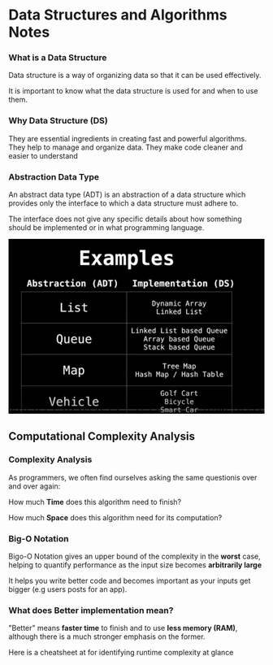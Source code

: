 # Data Structures and Algorithms Notes

### What is a Data Structure
Data structure is a way of organizing data so that it can be used effectively.

It is important to know what the data structure is used for and when to use them.

### Why Data Structure (DS)
They are essential ingredients in creating fast and powerful algorithms.
They help to manage and organize data. 
They make code cleaner and easier to understand

### Abstraction Data Type
An abstract data type (ADT) is an abstraction of a data structure which provides only the interface to which a data structure must adhere to.

The interface does not give any specific details about how something should be implemented or in what programming language.

![Example of abstraction & data structure](https://raw.githubusercontent.com/BachAmadou/algo-ds/master/image/img-abstraction.JPG)

## Computational Complexity Analysis
### Complexity Analysis
As programmers, we often find ourselves asking the same
questionis over and over again:

How much **Time** does this algorithm need to finish?

How much **Space** does this algorithm need for its computation?

### Big-O Notation
Bigo-O Notation gives an upper bound of the complexity in the **worst** case, helping to quantify performance as the input size becomes **arbitrarily large**

It helps you write better code and becomes important as your inputs get bigger (e.g users posts for an app).

### What does **Better** implementation mean?
"Better" means **faster time** to finish and to use **less memory (RAM)**, although there is a much stronger emphasis on the former.

Here is a cheatsheet at for identifying runtime complexity at glance

